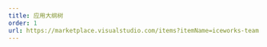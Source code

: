 ```yaml
---
title: 应用大纲树
order: 1
url: https://marketplace.visualstudio.com/items?itemName=iceworks-team.iceworks-app
---
```

